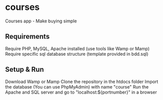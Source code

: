 # courses
Courses app - Make buying simple

## Requirements
Require PHP, MySQL, Apache installed (use tools like Wamp or Mamp)
Require specific sql database structure (template provided in bdd.sql)

## Setup & Run
Download Wamp or Mamp
Clone the repository in the htdocs folder
Import the database (You can use PhpMyAdmin) with name "course"
Run the Apache and SQL server and go to "localhost:${portnumber}" in a browser
